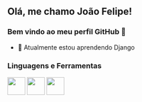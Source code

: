 ## Olá, me chamo João Felipe! 
### Bem vindo ao meu perfil GitHub 👋

- 🌱 Atualmente estou aprendendo Django

### Linguagens e Ferramentas

<img src="https://cdn.jsdelivr.net/gh/devicons/devicon/icons/python/python-original.svg" width="40" height="40"/> <img src="https://cdn.jsdelivr.net/gh/devicons/devicon/icons/git/git-original.svg" width="40" height="40"/> <img src="https://logodix.com/logo/64439.png" width="40" height="40" /> 
